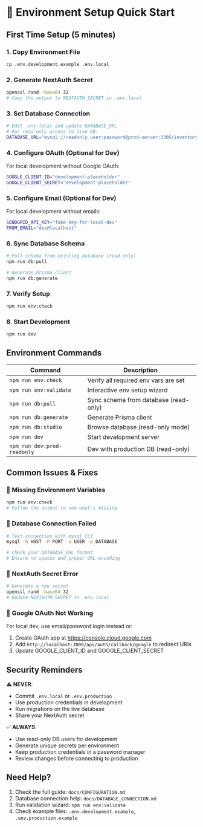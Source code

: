 # 🚀 Environment Setup Quick Start

## First Time Setup (5 minutes)

### 1. Copy Environment File
```bash
cp .env.development.example .env.local
```

### 2. Generate NextAuth Secret
```bash
openssl rand -base64 32
# Copy the output to NEXTAUTH_SECRET in .env.local
```

### 3. Set Database Connection
```bash
# Edit .env.local and update DATABASE_URL
# For read-only access to live DB:
DATABASE_URL="mysql://readonly_user:password@prod-server:3306/inventory?connection_limit=2"
```

### 4. Configure OAuth (Optional for Dev)
For local development without Google OAuth:
```bash
GOOGLE_CLIENT_ID="development-placeholder"
GOOGLE_CLIENT_SECRET="development-placeholder"
```

### 5. Configure Email (Optional for Dev)
For local development without emails:
```bash
SENDGRID_API_KEY="fake-key-for-local-dev"
FROM_EMAIL="dev@localhost"
```

### 6. Sync Database Schema
```bash
# Pull schema from existing database (read-only)
npm run db:pull

# Generate Prisma client
npm run db:generate
```

### 7. Verify Setup
```bash
npm run env:check
```

### 8. Start Development
```bash
npm run dev
```

## Environment Commands

| Command | Description |
|---------|-------------|
| `npm run env:check` | Verify all required env vars are set |
| `npm run env:validate` | Interactive env setup wizard |
| `npm run db:pull` | Sync schema from database (read-only) |
| `npm run db:generate` | Generate Prisma client |
| `npm run db:studio` | Browse database (read-only mode) |
| `npm run dev` | Start development server |
| `npm run dev:prod-readonly` | Dev with production DB (read-only) |

## Common Issues & Fixes

### 🔴 Missing Environment Variables
```bash
npm run env:check
# Follow the output to see what's missing
```

### 🔴 Database Connection Failed
```bash
# Test connection with mysql CLI
mysql -h HOST -P PORT -u USER -p DATABASE

# Check your DATABASE_URL format
# Ensure no spaces and proper URL encoding
```

### 🔴 NextAuth Secret Error
```bash
# Generate a new secret
openssl rand -base64 32
# Update NEXTAUTH_SECRET in .env.local
```

### 🔴 Google OAuth Not Working
For local dev, use email/password login instead or:
1. Create OAuth app at https://console.cloud.google.com
2. Add `http://localhost:3000/api/auth/callback/google` to redirect URIs
3. Update GOOGLE_CLIENT_ID and GOOGLE_CLIENT_SECRET

## Security Reminders

⚠️ **NEVER**:
- Commit `.env.local` or `.env.production`
- Use production credentials in development
- Run migrations on the live database
- Share your NextAuth secret

✅ **ALWAYS**:
- Use read-only DB users for development
- Generate unique secrets per environment
- Keep production credentials in a password manager
- Review changes before connecting to production

## Need Help?

1. Check the full guide: `docs/CONFIGURATION.md`
2. Database connection help: `docs/DATABASE_CONNECTION.md`
3. Run validation wizard: `npm run env:validate`
4. Check example files: `.env.development.example`, `.env.production.example`